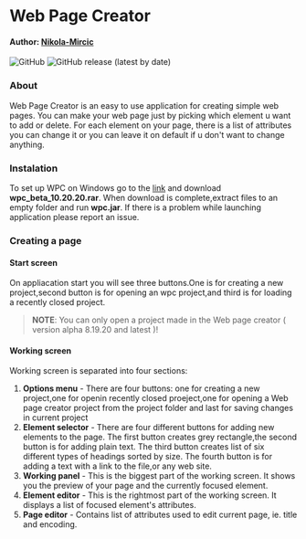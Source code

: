 # Web Page Creator 
#### Author: [Nikola-Mircic](https://github.com/Nikola-Mircic)

![GitHub](https://img.shields.io/github/license/Nikola-Mircic/Web-Page-Creator?color=blue&label=License)
![GitHub release (latest by date)](https://img.shields.io/github/v/release/Nikola-Mircic/Web-Page-Creator?color=green&label=Version)

### About
Web Page Creator is an easy to use application for creating simple web pages. You can make your web page just by picking which element u want to add or delete. For each element on your page, there is a list of attributes you can change it or you can leave it on default if u don't want to change anything.

### Instalation
To set up WPC on Windows go to the [link](https://github.com/Nikola-Mircic/Web-Page-Creator/raw/master/release/wpc_beta_10.20.20.rar) and download __wpc_beta_10.20.20.rar__. When download is complete,extract files to an empty folder and run __wpc.jar__. If there is a problem while launching application please report an issue.

### Creating a page
#### Start screen
On appliacation start you will see three buttons.One is for creating a new project,second button is for opening an wpc project,and third is for loading a recently closed project.
> __NOTE__: You can only open a project made in the Web page creator ( version alpha 8.19.20 and latest )!
#### Working screen
Working screen is separated into four sections:
1. __Options menu__ - There are four buttons: one for creating a new project,one for openin recently closed proeject,one for opening a Web page creator project from the project folder and last for saving changes in current project
2. __Element selector__ - There are four different buttons for adding new elements to the page. The first button creates grey rectangle,the second button is for adding plain text. The third button creates list of six different types of headings sorted by size. The fourth button is for adding a text with a link to the file,or any web site.
3. __Working panel__ - This is the biggest part of the working screen. It shows you the preview of your page and the currently focused element.
4. __Element editor__ - This is the rightmost part of the working screen. It displays a list of focused element's attributes.
5. __Page editor__ - Contains list of attributes used to edit current page, ie. title and encoding.

